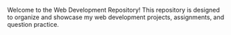 Welcome to the Web Development Repository! This repository is designed to organize and showcase my web development projects, assignments, and question practice.
